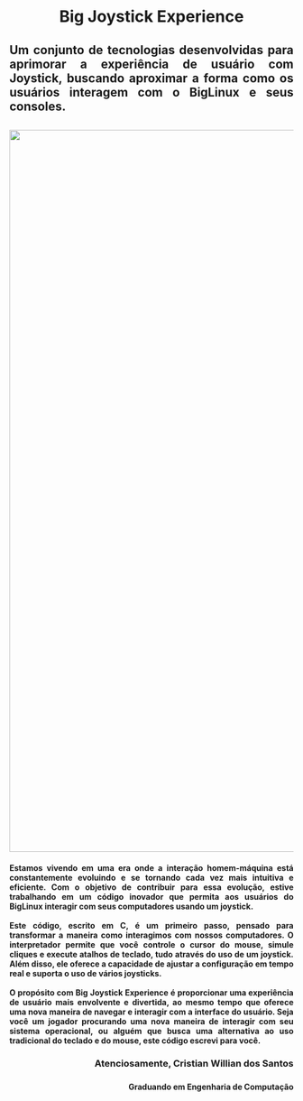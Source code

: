 <h1 align="center">Big Joystick Experience</h1>
<h2 align="justify">Um conjunto de tecnologias desenvolvidas para aprimorar a experiência de usuário com Joystick, buscando aproximar a forma como os usuários interagem com o BigLinux e seus consoles.<h2>

<img src="https://i.imgur.com/fRnEzZY.jpeg" heigth="1280" width="1280">
 
<h4 align="justify" >
Estamos vivendo em uma era onde a interação homem-máquina está constantemente evoluindo e se tornando cada vez mais intuitiva e eficiente. Com o objetivo de contribuir para essa evolução, estive trabalhando em um código inovador que permita aos usuários do BigLinux interagir com seus computadores usando um joystick.
<br><br>
Este código, escrito em C, é um primeiro passo, pensado para transformar a maneira como interagimos com nossos computadores. O interpretador permite que você controle o cursor do mouse, simule cliques e execute atalhos de teclado, tudo através do uso de um joystick. Além disso, ele oferece a capacidade de ajustar a configuração em tempo real e suporta o uso de vários joysticks.
<br><br>
O propósito com Big Joystick Experience é proporcionar uma experiência de usuário mais envolvente e divertida, ao mesmo tempo que oferece uma nova maneira de navegar e interagir com a interface do usuário. Seja você um jogador procurando uma nova maneira de interagir com seu sistema operacional, ou alguém que busca uma alternativa ao uso tradicional do teclado e do mouse, este código escrevi para você.<h4>

<h3 align="right">Atenciosamente, Cristian Willian dos Santos<h3>
<h4 align="right">Graduando em Engenharia de Computação<h4>
